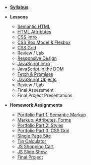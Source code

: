- **[Syllabus](README.md)**
- **Lessons**
  - [Semantic HTML](Lessons/01-Semantic-HTML)
  - [HTML Attributes](Lessons/02-HTML-Attributes)
  - [CSS Intro](Lessons/03-CSS-Intro)
  - [CSS Box Model & Flexbox](Lessons/04-CSS-Box-Model)
  - [CSS Grid](Lessons/05-CSS-Grid)
  - Review / Lab
  - [Responsive Design](Lessons/07-Responsive-Design)
  - [JavaScript Intro](Lessons/08-JS-Intro)
  - [JavaScript in the DOM](Lessons/09-JS-in-the-DOM)
  - [Fetch & Promises](Lessons/10-Fetch-Promises)
  - [JavaScript Objects](Lessons/11-JS-Objects)
  - Review / Lab
  - Final Assessment
  - Final Project Presentations

- **Homework Assignments**
  - [Portfolio Part 1: Semantic Markup](Assignments/01-Portfolio-Part-1-Structure.md)
  - [Markup, Attributes, Forms](Assignments/02-Markup-Attributes-Forms.md)
  - [Portfolio Part 2: Styles](Assignments/03-Portfolio-Part-2-Styles.md)
  - [Portfolio Part 3: CSS Grid](Assignments/04-Portfolio-Part-3-Grid.md)
  - [Single Page Site](05-Single-Page-Site.md)
  - [Tip Calculator](07-Tip-Calculator.md)
  - [JS Shopping Cart](08-JS-Shopping-Cart.md)
  - [JS Slide Show](09-JS-Slide-Show.md)
  - [Final Project](10-Final-Project)
